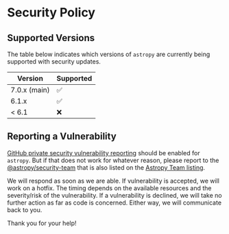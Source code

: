 # Security Policy

## Supported Versions

The table below indicates which versions of `astropy` are
currently being supported with security updates.

| Version | Supported          |
| ------- | ------------------ |
| 7.0.x (main)   | :white_check_mark: |
| 6.1.x   | :white_check_mark: |
| < 6.1   | :x:                |

## Reporting a Vulnerability

[GitHub private security vulnerability reporting](https://docs.github.com/en/code-security/security-advisories/guidance-on-reporting-and-writing/privately-reporting-a-security-vulnerability)
should be enabled for `astropy`. But if that does not work for whatever reason, please report to the
[@astropy/security-team](https://github.com/orgs/astropy/teams/security-team) that is also listed on the [Astropy Team listing](https://www.astropy.org/team).

We will respond as soon as we are able. If vulnerability is accepted, we will work on a hotfix.
The timing depends on the available resources and the severity/risk of the vulnerability.
If a vulnerability is declined, we will take no further action as far as code is concerned. Either way, we will communicate back to you.

Thank you for your help!
